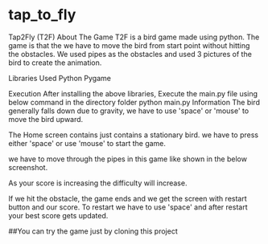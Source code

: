 # tap_to_fly
Tap2Fly (T2F)
About The Game
T2F is a bird game made using python. The game is that the we have to move the bird from start point without hitting the obstacles. We used pipes as the obstacles and used 3 pictures of the bird to create the animation.

Libraries Used
Python
Pygame

Execution
After installing the above libraries, Execute the main.py file using below command in the directory folder
python main.py
Information
The bird generally falls down due to gravity, we have to use 'space' or 'mouse' to move the bird upward.

The Home screen contains just contains a stationary bird. we have to press either 'space' or use 'mouse' to start the game.


we have to move through the pipes in this game like shown in the below screenshot.


As your score is increasing the difficulty will increase.


If we hit the obstacle, the game ends and we get the screen with restart button and our score. To restart we have to use 'space' and after restart your best score gets updated.


##You can try the game just by cloning this project
